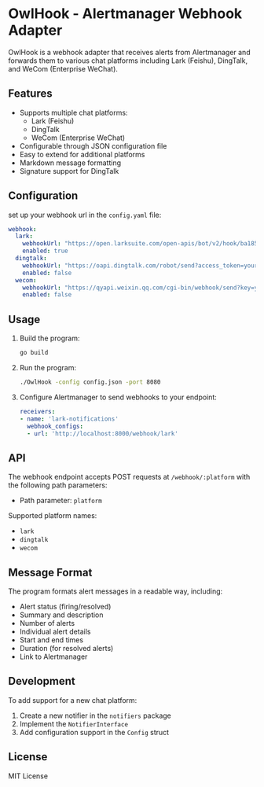 # OwlHook - Alertmanager Webhook Adapter

OwlHook is a webhook adapter that receives alerts from Alertmanager and forwards them to various chat platforms including Lark (Feishu), DingTalk, and WeCom (Enterprise WeChat).

## Features

- Supports multiple chat platforms:
  - Lark (Feishu)
  - DingTalk
  - WeCom (Enterprise WeChat)
- Configurable through JSON configuration file
- Easy to extend for additional platforms
- Markdown message formatting
- Signature support for DingTalk

## Configuration

set up your webhook url in the `config.yaml` file:

```yaml
webhook:
  lark:
    webhookUrl: "https://open.larksuite.com/open-apis/bot/v2/hook/ba1856f8-bm4a-45bc-a191-1ad7dbd5f3c4"
    enabled: true
  dingtalk:
    webhookUrl: "https://oapi.dingtalk.com/robot/send?access_token=your-access-token"
    enabled: false
  wecom:
    webhookUrl: "https://qyapi.weixin.qq.com/cgi-bin/webhook/send?key=your-webhook-key"
    enabled: false
```

## Usage

1. Build the program:
   ```bash
   go build
   ```

2. Run the program:
   ```bash
   ./OwlHook -config config.json -port 8080
   ```

3. Configure Alertmanager to send webhooks to your endpoint:
   ```yaml
   receivers:
   - name: 'lark-notifications'
     webhook_configs:
     - url: 'http://localhost:8000/webhook/lark'
   ```

## API

The webhook endpoint accepts POST requests at `/webhook/:platform` with the following path parameters:

- Path parameter: `platform`

Supported platform names:
- `lark`
- `dingtalk`
- `wecom`

## Message Format

The program formats alert messages in a readable way, including:
- Alert status (firing/resolved)
- Summary and description
- Number of alerts
- Individual alert details
- Start and end times
- Duration (for resolved alerts)
- Link to Alertmanager

## Development

To add support for a new chat platform:

1. Create a new notifier in the `notifiers` package
2. Implement the `NotifierInterface`
3. Add configuration support in the `Config` struct

## License

MIT License